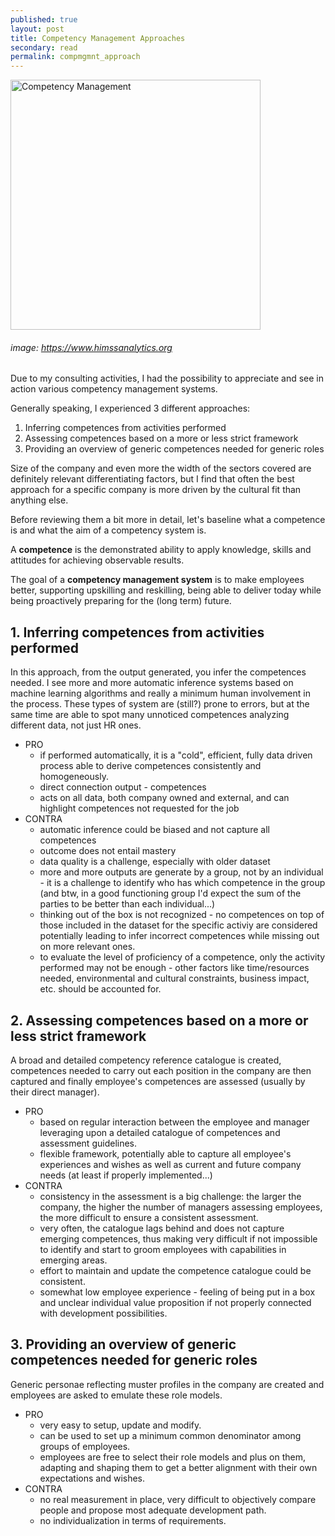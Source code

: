```yaml
---
published: true
layout: post
title: Competency Management Approaches
secondary: read
permalink: compmgmnt_approach
---
```


<img src="https://www.himssanalytics.org/sites/himssanalytics/files/styles/news_detail/public/recipe-for-healthcare-analytics-ingredient-4-analytics-competency.png?" alt="Competency Management" width="400"/>

###### image: https://www.himssanalytics.org


Due to my consulting activities, I had the possibility to appreciate and see in action various competency management systems.

Generally speaking, I experienced 3 different approaches:

1. Inferring competences from activities performed
2. Assessing competences based on a more or less strict framework
3. Providing an overview of generic competences needed for generic roles

Size of the company and even more the width of the sectors covered are definitely relevant differentiating factors, but I find that often the best approach for a specific company is more driven by the cultural fit than anything else.

Before reviewing them a bit more in detail, let's baseline what a competence is and what the aim of a competency system is. 

A **competence** is the demonstrated ability to apply knowledge, skills and attitudes for achieving observable results.

The goal of a **competency management system** is to make employees better, supporting upskilling and reskilling, being able to deliver today while being proactively preparing for the (long term) future.


## 1. Inferring competences from activities performed
In this approach, from the output generated, you infer the competences needed.
I see more and more automatic inference systems based on machine learning algorithms and really a minimum human involvement in the process. These types of system are (still?) prone to errors, but at the same time are able to spot many unnoticed competences analyzing different data, not just HR ones.  

- PRO
    - if performed automatically, it is a "cold", efficient, fully data driven process able to derive competences consistently and homogeneously.
    - direct connection output - competences
    - acts on all data, both company owned and external, and can highlight competences not requested for the job
- CONTRA
    - automatic inference could be biased and not capture all competences
    - outcome does not entail mastery
    - data quality is a challenge, especially with older dataset
    - more and more outputs are generate by a group, not by an individual - it is a challenge to identify who has which competence in the group (and btw, in a good functioning group I'd expect the sum of the parties to be better than each individual...)
    - thinking out of the box is not recognized - no competences on top of those included in the dataset for the specific activiy are considered potentially leading to infer incorrect competences while missing out on more relevant ones.
    - to evaluate the level of proficiency of a competence, only the activity performed may not be enough - other factors like time/resources needed, environmental and cultural constraints, business impact, etc. should be accounted for.

## 2. Assessing competences based on a more or less strict framework
A broad and detailed competency reference catalogue is created, competences needed to carry out each position in the company are then captured and finally employee's competences are assessed (usually by their direct manager). 

- PRO
    - based on regular interaction between the employee and manager leveraging upon a detailed catalogue of competences and assessment guidelines.
    - flexible framework, potentially able to capture all employee's experiences and wishes as well as current and future company needs (at least if properly implemented...)
- CONTRA
    - consistency in the assessment is a big challenge: the larger the company, the higher the number of managers assessing employees, the more difficult to ensure a consistent assessment.
    - very often, the catalogue lags behind and does not capture emerging competences, thus making very difficult if not impossible to identify and start to groom employees with capabilities in emerging areas.
    - effort to maintain and update the competence catalogue could be consistent.
    - somewhat low employee experience - feeling of being put in a box and unclear individual value proposition if not properly connected with development possibilities.

## 3. Providing an overview of generic competences needed for generic roles
Generic personae reflecting muster profiles in the company are created and employees are asked to emulate these role models.

- PRO
    - very easy to setup, update and modify.
    - can be used to set up a minimum common denominator among groups of employees.
    - employees are free to select their role models and plus on them, adapting and shaping them to get a better alignment with their own expectations and wishes. 
- CONTRA
    - no real measurement in place, very difficult to objectively compare people and propose most adequate development path.
    - no individualization in terms of requirements.
